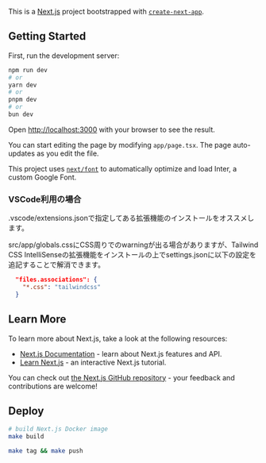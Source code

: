 This is a [Next.js](https://nextjs.org/) project bootstrapped with [`create-next-app`](https://github.com/vercel/next.js/tree/canary/packages/create-next-app).

## Getting Started

First, run the development server:

```bash
npm run dev
# or
yarn dev
# or
pnpm dev
# or
bun dev
```

Open [http://localhost:3000](http://localhost:3000) with your browser to see the result.

You can start editing the page by modifying `app/page.tsx`. The page auto-updates as you edit the file.

This project uses [`next/font`](https://nextjs.org/docs/basic-features/font-optimization) to automatically optimize and load Inter, a custom Google Font.

### VSCode利用の場合

.vscode/extensions.jsonで指定してある拡張機能のインストールをオススメします。

src/app/globals.cssにCSS周りでのwarningが出る場合がありますが、Tailwind CSS IntelliSenseの拡張機能をインストールの上でsettings.jsonに以下の設定を追記することで解消できます。

```json
  "files.associations": {
    "*.css": "tailwindcss"
  }
```

## Learn More

To learn more about Next.js, take a look at the following resources:

- [Next.js Documentation](https://nextjs.org/docs) - learn about Next.js features and API.
- [Learn Next.js](https://nextjs.org/learn) - an interactive Next.js tutorial.

You can check out [the Next.js GitHub repository](https://github.com/vercel/next.js/) - your feedback and contributions are welcome!

## Deploy

```bash
# build Next.js Docker image
make build

make tag && make push
```
